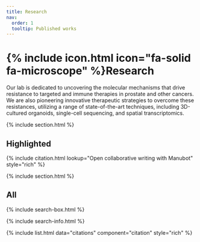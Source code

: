 ```yaml
---
title: Research
nav:
  order: 1
  tooltip: Published works
---
```


# {% include icon.html icon="fa-solid fa-microscope" %}Research

Our lab is dedicated to uncovering the molecular mechanisms that drive resistance to targeted and immune therapies in prostate and other cancers. We are also pioneering innovative therapeutic strategies to overcome these resistances, utilizing a range of state-of-the-art techniques, including 3D-cultured organoids, single-cell sequencing, and spatial transcriptomics.

{% include section.html %}

## Highlighted

{% include citation.html lookup="Open collaborative writing with Manubot" style="rich" %}

{% include section.html %}

## All

{% include search-box.html %}

{% include search-info.html %}

{% include list.html data="citations" component="citation" style="rich" %}
